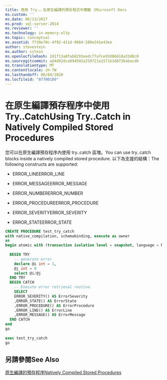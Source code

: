 ```yaml
---
title: 使用 Try.。在原生編譯的預存程式中攔截 |Microsoft Docs
ms.custom: ''
ms.date: 06/13/2017
ms.prod: sql-server-2014
ms.reviewer: ''
ms.technology: in-memory-oltp
ms.topic: conceptual
ms.assetid: f730e70c-4f92-411d-9984-289e241e43ee
author: stevestein
ms.author: sstein
ms.openlocfilehash: 2d1f13a8fab6293eedc77a7ce93d86618a33d8c0
ms.sourcegitcommit: ad4d92dce894592a259721a1571b1d8736abacdb
ms.translationtype: MT
ms.contentlocale: zh-TW
ms.lasthandoff: 08/04/2020
ms.locfileid: "87700189"
---
```

# <a name="using-trycatch-in-natively-compiled-stored-procedures"></a><span data-ttu-id="88dd3-102">在原生編譯預存程序中使用 Try..Catch</span><span class="sxs-lookup"><span data-stu-id="88dd3-102">Using Try..Catch in Natively Compiled Stored Procedures</span></span>
  <span data-ttu-id="88dd3-103">您可以在原生編譯預存程序內使用 try..catch 區塊。</span><span class="sxs-lookup"><span data-stu-id="88dd3-103">You can use try..catch blocks inside a natively compiled stored procedure.</span></span> <span data-ttu-id="88dd3-104">以下為支援的結構：</span><span class="sxs-lookup"><span data-stu-id="88dd3-104">The following constructs are supported:</span></span>  
  
-   <span data-ttu-id="88dd3-105">ERROR_LINE</span><span class="sxs-lookup"><span data-stu-id="88dd3-105">ERROR_LINE</span></span>  
  
-   <span data-ttu-id="88dd3-106">ERROR_MESSAGE</span><span class="sxs-lookup"><span data-stu-id="88dd3-106">ERROR_MESSAGE</span></span>  
  
-   <span data-ttu-id="88dd3-107">ERROR_NUMBER</span><span class="sxs-lookup"><span data-stu-id="88dd3-107">ERROR_NUMBER</span></span>  
  
-   <span data-ttu-id="88dd3-108">ERROR_PROCEDURE</span><span class="sxs-lookup"><span data-stu-id="88dd3-108">ERROR_PROCEDURE</span></span>  
  
-   <span data-ttu-id="88dd3-109">ERROR_SEVERITY</span><span class="sxs-lookup"><span data-stu-id="88dd3-109">ERROR_SEVERITY</span></span>  
  
-   <span data-ttu-id="88dd3-110">ERROR_STATE</span><span class="sxs-lookup"><span data-stu-id="88dd3-110">ERROR_STATE</span></span>  
  
```sql  
CREATE PROCEDURE test_try_catch  
with native_compilation, schemabinding, execute as owner   
as  
begin atomic with (transaction isolation level = snapshot, language = N'us_english')  
  
  BEGIN TRY  
    -- generate error  
    declare @i int = 1,  
    @j int = 0  
    select @i/@j  
  END TRY  
  BEGIN CATCH  
    -- Execute error retrieval routine.  
    SELECT  
    ERROR_SEVERITY() AS ErrorSeverity  
    ,ERROR_STATE() AS ErrorState  
    ,ERROR_PROCEDURE() AS ErrorProcedure  
    ,ERROR_LINE() AS ErrorLine  
    ,ERROR_MESSAGE() AS ErrorMessage  
  END CATCH  
end  
go  
  
exec test_try_catch  
go  
```  
  
## <a name="see-also"></a><span data-ttu-id="88dd3-111">另請參閱</span><span class="sxs-lookup"><span data-stu-id="88dd3-111">See Also</span></span>  
 [<span data-ttu-id="88dd3-112">原生編譯的預存程序</span><span class="sxs-lookup"><span data-stu-id="88dd3-112">Natively Compiled Stored Procedures</span></span>](../relational-databases/in-memory-oltp/natively-compiled-stored-procedures.md)  
  
  
